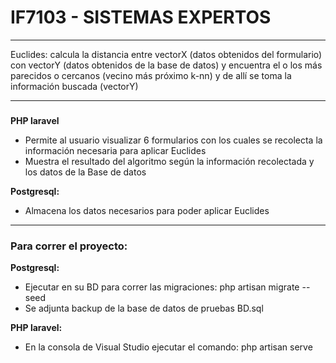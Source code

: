 # IF7103 - SISTEMAS EXPERTOS
*** 
Euclides: calcula la distancia entre vectorX (datos obtenidos del formulario) con vectorY (datos obtenidos de la base de datos) y encuentra el o los más parecidos o cercanos
(vecino más próximo k-nn) y de allí se toma la información buscada (vectorY)
*** 
###

**PHP laravel** 

- Permite al usuario visualizar 6 formularios con los cuales se recolecta la información necesaria para aplicar Euclides
- Muestra el resultado del algoritmo según la información recolectada y los datos de la Base de datos

**Postgresql:**

- Almacena los datos necesarios para poder aplicar Euclides

*** 
### Para correr el proyecto:

**Postgresql:**

- Ejecutar en su BD para correr las migraciones: php artisan migrate --seed 
- Se adjunta backup de la base de datos de pruebas BD.sql

**PHP laravel:**
- En la consola de Visual Studio ejecutar el comando: php artisan serve
